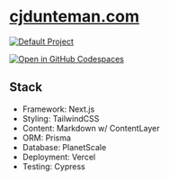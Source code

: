 # [cjdunteman.com](https://cjdunteman.com)

[![Default Project](https://img.shields.io/endpoint?url=https://cloud.cypress.io/badge/detailed/qjext1/main&style=flat&logo=cypress)](https://cloud.cypress.io/projects/qjext1/runs)

[![Open in GitHub Codespaces](https://github.com/codespaces/badge.svg)](https://github.com/codespaces/new?hide_repo_select=true&ref=main&repo=212740183)

## Stack

- Framework: Next.js
- Styling: TailwindCSS
- Content: Markdown w/ ContentLayer
- ORM: Prisma
- Database: PlanetScale
- Deployment: Vercel
- Testing: Cypress
